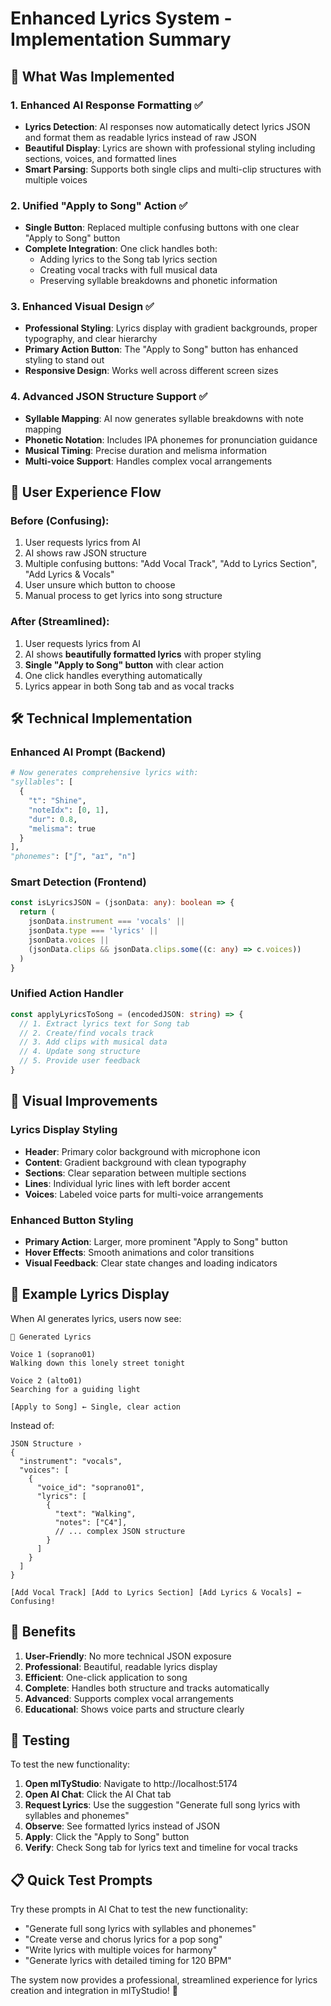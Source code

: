 # Enhanced Lyrics System - Implementation Summary

## 🎯 What Was Implemented

### 1. **Enhanced AI Response Formatting** ✅
- **Lyrics Detection**: AI responses now automatically detect lyrics JSON and format them as readable lyrics instead of raw JSON
- **Beautiful Display**: Lyrics are shown with professional styling including sections, voices, and formatted lines
- **Smart Parsing**: Supports both single clips and multi-clip structures with multiple voices

### 2. **Unified "Apply to Song" Action** ✅
- **Single Button**: Replaced multiple confusing buttons with one clear "Apply to Song" button
- **Complete Integration**: One click handles both:
  - Adding lyrics to the Song tab lyrics section
  - Creating vocal tracks with full musical data
  - Preserving syllable breakdowns and phonetic information

### 3. **Enhanced Visual Design** ✅
- **Professional Styling**: Lyrics display with gradient backgrounds, proper typography, and clear hierarchy
- **Primary Action Button**: The "Apply to Song" button has enhanced styling to stand out
- **Responsive Design**: Works well across different screen sizes

### 4. **Advanced JSON Structure Support** ✅
- **Syllable Mapping**: AI now generates syllable breakdowns with note mapping
- **Phonetic Notation**: Includes IPA phonemes for pronunciation guidance
- **Musical Timing**: Precise duration and melisma information
- **Multi-voice Support**: Handles complex vocal arrangements

## 🎵 User Experience Flow

### Before (Confusing):
1. User requests lyrics from AI
2. AI shows raw JSON structure
3. Multiple confusing buttons: "Add Vocal Track", "Add to Lyrics Section", "Add Lyrics & Vocals"
4. User unsure which button to choose
5. Manual process to get lyrics into song structure

### After (Streamlined):
1. User requests lyrics from AI
2. AI shows **beautifully formatted lyrics** with proper styling
3. **Single "Apply to Song" button** with clear action
4. One click handles everything automatically
5. Lyrics appear in both Song tab and as vocal tracks

## 🛠️ Technical Implementation

### Enhanced AI Prompt (Backend)
```python
# Now generates comprehensive lyrics with:
"syllables": [
  {
    "t": "Shine",
    "noteIdx": [0, 1], 
    "dur": 0.8,
    "melisma": true
  }
],
"phonemes": ["ʃ", "aɪ", "n"]
```

### Smart Detection (Frontend)
```typescript
const isLyricsJSON = (jsonData: any): boolean => {
  return (
    jsonData.instrument === 'vocals' || 
    jsonData.type === 'lyrics' || 
    jsonData.voices || 
    (jsonData.clips && jsonData.clips.some((c: any) => c.voices))
  )
}
```

### Unified Action Handler
```typescript
const applyLyricsToSong = (encodedJSON: string) => {
  // 1. Extract lyrics text for Song tab
  // 2. Create/find vocals track  
  // 3. Add clips with musical data
  // 4. Update song structure
  // 5. Provide user feedback
}
```

## 🎨 Visual Improvements

### Lyrics Display Styling
- **Header**: Primary color background with microphone icon
- **Content**: Gradient background with clean typography
- **Sections**: Clear separation between multiple sections
- **Lines**: Individual lyric lines with left border accent
- **Voices**: Labeled voice parts for multi-voice arrangements

### Enhanced Button Styling
- **Primary Action**: Larger, more prominent "Apply to Song" button
- **Hover Effects**: Smooth animations and color transitions
- **Visual Feedback**: Clear state changes and loading indicators

## 📝 Example Lyrics Display

When AI generates lyrics, users now see:

```
🎤 Generated Lyrics

Voice 1 (soprano01)
Walking down this lonely street tonight

Voice 2 (alto01) 
Searching for a guiding light

[Apply to Song] ← Single, clear action
```

Instead of:
```
JSON Structure ›
{
  "instrument": "vocals",
  "voices": [
    {
      "voice_id": "soprano01",
      "lyrics": [
        {
          "text": "Walking",
          "notes": ["C4"],
          // ... complex JSON structure
        }
      ]
    }
  ]
}

[Add Vocal Track] [Add to Lyrics Section] [Add Lyrics & Vocals] ← Confusing!
```

## 🚀 Benefits

1. **User-Friendly**: No more technical JSON exposure
2. **Professional**: Beautiful, readable lyrics display
3. **Efficient**: One-click application to song
4. **Complete**: Handles both structure and tracks automatically
5. **Advanced**: Supports complex vocal arrangements
6. **Educational**: Shows voice parts and structure clearly

## 🧪 Testing

To test the new functionality:

1. **Open mITyStudio**: Navigate to http://localhost:5174
2. **Open AI Chat**: Click the AI Chat tab
3. **Request Lyrics**: Use the suggestion "Generate full song lyrics with syllables and phonemes"
4. **Observe**: See formatted lyrics instead of JSON
5. **Apply**: Click the "Apply to Song" button
6. **Verify**: Check Song tab for lyrics text and timeline for vocal tracks

## 📋 Quick Test Prompts

Try these prompts in AI Chat to test the new functionality:

- "Generate full song lyrics with syllables and phonemes"
- "Create verse and chorus lyrics for a pop song"  
- "Write lyrics with multiple voices for harmony"
- "Generate lyrics with detailed timing for 120 BPM"

The system now provides a professional, streamlined experience for lyrics creation and integration in mITyStudio! 🎉